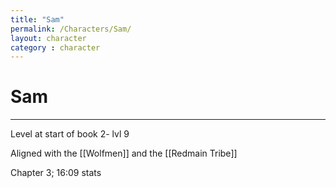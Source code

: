 ```yaml
---
title: "Sam"
permalink: /Characters/Sam/
layout: character
category : character
---
```

# Sam
---
Level at start of book 2- lvl 9

Aligned with the [[Wolfmen]] and the [[Redmain Tribe]] 

Chapter 3; 16:09 stats